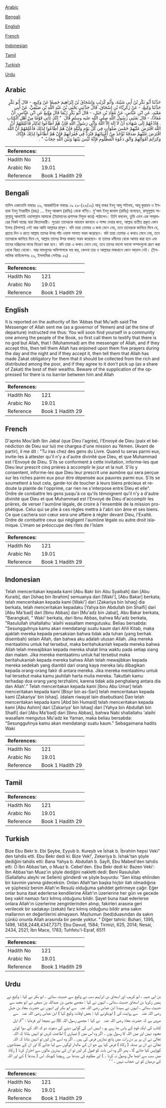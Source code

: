 [Arabic](#arabic)

[Bengali](#bengali)

[English](#english)

[French](#french)

[Indonesian](#indonesian)

[Tamil](#tamil)

[Turkish](#turkish)

[Urdu](#urdu)

## Arabic


<div dir="rtl" lang="ar" style={{fontSize:'larger',backgroundColor:'#f8f9fa',padding:20}}>
حَدَّثَنَا أَبُو بَكْرِ بْنُ أَبِي شَيْبَةَ، وَأَبُو كُرَيْبٍ وَإِسْحَاقُ بْنُ إِبْرَاهِيمَ جَمِيعًا عَنْ وَكِيعٍ، - قَالَ أَبُو بَكْرٍ حَدَّثَنَا وَكِيعٌ، - عَنْ زَكَرِيَّاءَ بْنِ إِسْحَاقَ، قَالَ حَدَّثَنِي يَحْيَى بْنُ عَبْدِ اللَّهِ بْنِ صَيْفِيٍّ، عَنْ أَبِي مَعْبَدٍ، عَنِ ابْنِ عَبَّاسٍ، عَنْ مُعَاذِ بْنِ جَبَلٍ، - قَالَ أَبُو بَكْرٍ رُبَّمَا قَالَ وَكِيعٌ عَنِ ابْنِ عَبَّاسٍ، أَنَّ مُعَاذًا، - قَالَ بَعَثَنِي رَسُولُ اللَّهِ صلى الله عليه وسلم قَالَ ‏ "‏ إِنَّكَ تَأْتِي قَوْمًا مِنْ أَهْلِ الْكِتَابِ ‏.‏ فَادْعُهُمْ إِلَى شَهَادَةِ أَنْ لاَ إِلَهَ إِلاَّ اللَّهُ وَأَنِّي رَسُولُ اللَّهِ فَإِنْ هُمْ أَطَاعُوا لِذَلِكَ فَأَعْلِمْهُمْ أَنَّ اللَّهَ افْتَرَضَ عَلَيْهِمْ خَمْسَ صَلَوَاتٍ فِي كُلِّ يَوْمٍ وَلَيْلَةٍ فَإِنْ هُمْ أَطَاعُوا لِذَلِكَ فَأَعْلِمْهُمْ أَنَّ اللَّهَ افْتَرَضَ عَلَيْهِمْ صَدَقَةً تُؤْخَذُ مِنْ أَغْنِيَائِهِمْ فَتُرَدُّ فِي فُقَرَائِهِمْ فَإِنْ هُمْ أَطَاعُوا لِذَلِكَ فَإِيَّاكَ وَكَرَائِمَ أَمْوَالِهِمْ وَاتَّقِ دَعْوَةَ الْمَظْلُومِ فَإِنَّهُ لَيْسَ بَيْنَهَا وَبَيْنَ اللَّهِ حِجَابٌ ‏"‏ ‏.‏
</div>
<div style={{backgroundColor:'#f8f9fa',padding:20, marginBottom: 10}}><table> <thead> <tr> <th>References:</th> <th></th> </tr> </thead> <tbody><tr><td>Hadith No</td><td>121</td></tr><tr><td>Arabic No</td><td>19.01</td></tr><tr><td>Reference</td><td>Book 1 Hadith 29</td></tr></tbody></table></div>

## Bengali


<div dir="ltr" lang="bn" style={{fontSize:'larger',backgroundColor:'#f8f9fa',padding:20}}>
হাদিস একাডেমি নাম্বারঃ ২৯, আন্তর্জাতিক নাম্বারঃ ১৯ ২৯-(২৯/১৯) আবূ বাকর ইবনু আবূ শাইবাহ, আবূ কুরায়ব ও ইসহাক ইবনু ইবরাহীম (রহঃ) ... ইবনু আব্বাস (রাযিঃ) থেকে বর্ণিত। মু'আয ইবনু জাবাল (রাযিঃ) বলেছেন, রাসূলুল্লাহ সাল্লাল্লাহু আলাইহি ওয়াসাল্লাম আমাকে (ইয়ামানের প্রশাসক নিযুক্ত করে) পাঠালেন। তিনি বললেন, তুমি এমন এক সম্প্রদায়ের নিকট যাচ্ছে যারা কিতাবধারী। সুতরাং তাদেরকে আহবান জানাবে এ সাক্ষ্য দেয়ার জন্য, আল্লাহ ব্যতীত প্রকৃত কোন ইলাহ (উপাস্য) নেই আর আমি আল্লাহর রাসূল। যদি তারা তোমার এ কথা মেনে নেয়, তবে তাদেরকে জানিয়ে দিবে যে, প্রত্যহ দিন ও রাতে আল্লাহ তাদের উপর পাঁচ ওয়াক্ত সালাত ফরয করেছেন। যদি তারা তোমার এ কথাও মেনে নেয়, তবে তাদেরকে জানিয়ে দিবে যে, আল্লাহ তাদের উপর যাকাত ফরয করেছেন- যা তাদের ধনীদের থেকে আদায় করা হবে এবং তাদের দরিদ্রদের মাঝে বিতরণ করা হবে। যদি তারা এ কথাও মেনে নেয়, তবে তাদের ভালো ভালো সম্পদগুলো গ্রহণ করা থেকে বিরত থেকো। আর মাযলুমের অভিশাপকে ভয় কর, কেননা তার ও আল্লাহর মাঝখানে কোন আড়াল নেই। (ইসলামিক ফাউন্ডেশনঃ ২৯, ইসলামিক সেন্টারঃ ২৯)
</div>
<div style={{backgroundColor:'#f8f9fa',padding:20, marginBottom: 10}}><table> <thead> <tr> <th>References:</th> <th></th> </tr> </thead> <tbody><tr><td>Hadith No</td><td>121</td></tr><tr><td>Arabic No</td><td>19.01</td></tr><tr><td>Reference</td><td>Book 1 Hadith 29</td></tr></tbody></table></div>

## English


<div dir="ltr" lang="en" style={{fontSize:'larger',backgroundColor:'#f8f9fa',padding:20}}>
It is reported on the authority of Ibn 'Abbas that Mu'adh said:The Messenger of Allah sent me (as a governor of Yemen) and (at the time of departure) instructed me thus: You will soon find yourself in a community one among the people of the Book, so first call them to testify that there is no god but Allah, that I (Muhammad) am the messenger of Allah, and if they accept this, then tell them Allah has enjoined upon them five prayers during the day and the night and if they accept it, then tell them that Allah has made Zakat obligatory for them that it should be collected from the rich and distributed among the poor, and if they agree to it don't pick up (as a share of Zakat) the best of their wealths. Beware of the supplication of the oppressed for there is no barrier between him and Allah
</div>
<div style={{backgroundColor:'#f8f9fa',padding:20, marginBottom: 10}}><table> <thead> <tr> <th>References:</th> <th></th> </tr> </thead> <tbody><tr><td>Hadith No</td><td>121</td></tr><tr><td>Arabic No</td><td>19.01</td></tr><tr><td>Reference</td><td>Book 1 Hadith 29</td></tr></tbody></table></div>

## French


<div dir="ltr" lang="fr" style={{fontSize:'larger',backgroundColor:'#f8f9fa',padding:20}}>
D'après Mou'âdh Ibn Jabal (que Dieu l'agrée), l'Envoyé de Dieu (paix et bénédiction de Dieu sur lui) me chargea d'une mission au Yémen. (Avant de partir), il me dit : "Tu iras chez des gens du Livre. Quand tu seras parmi eux, invite-les à attester qu'il n'y a d'autre divinité que Dieu, et que Muhammad est l'Envoyé de Dieu. S'ils se conforment à cette invitation, informe-les que Dieu leur prescrit cinq prières à accomplir le jour et la nuit. S'ils y consentent, informe-les que Dieu leur prescrit une aumône qui sera perçue sur les riches parmi eux pour être dépensée aux pauvres parmi eux. S'ils se soumettent à tout cela, garde-toi de toucher à leurs biens précieux et redoute la plainte de l'opprimé, car rien ne s'interpose entre Dieu et elle". Ordre de combattre les gens jusqu'à ce qu'ils témoignent qu'il n'y a d'autre divinité que Dieu et que Muhammad est l'Envoyé de Dieu d'accomplir les prières, de verser l'aumône légale, de croire à l'ensemble de la mission prophétique. Celui qui se plie à ces règles mettra à l'abri son âme et ses biens. Ce que cachera son cœur sera une affaire à régler devant Dieu, l'Exalté. Ordre de combattre ceux qui négligent l'aumône légale ou autre droit islamique. L'imam se préoccupe des rites de l'Islam
</div>
<div style={{backgroundColor:'#f8f9fa',padding:20, marginBottom: 10}}><table> <thead> <tr> <th>References:</th> <th></th> </tr> </thead> <tbody><tr><td>Hadith No</td><td>121</td></tr><tr><td>Arabic No</td><td>19.01</td></tr><tr><td>Reference</td><td>Book 1 Hadith 29</td></tr></tbody></table></div>

## Indonesian


<div dir="ltr" lang="id" style={{fontSize:'larger',backgroundColor:'#f8f9fa',padding:20}}>
Telah menceritakan kepada kami [Abu Bakr bin Abu Syaibah] dan [Abu Kuraib], dan [Ishaq bin Ibrahim] semuanya dari [Waki'], [Abu Bakar] berkata, telah menceritakan kepada kami [Waki'] dari [Zakariya bin Ishaq] dia berkata, telah menceritakan kepadaku [Yahya bin Abdullah bin Shaifi] dari [Abu Ma'bad] dari [Ibnu Abbas] dari [Mu'adz bin Jabal], Abu Bakar berkata, "Barangkali, " Waki' berkata, dari Ibnu Abbas, bahwa Mu'adz berkata, "Rasulullah shallallahu 'alaihi wasallam mengutusku. Beliau bersabda: "Sesungguhnya kamu akan mendatangi suatu kaum dari Ahli Kitab, maka ajaklah mereka kepada persaksian bahwa tidak ada tuhan (yang berhak disembah) selain Allah, dan bahwa aku adalah utusan Allah. Jika mereka mentaatimu untuk hal tersebut, maka beritahukanlah kepada mereka bahwa Allah telah mewajibkan kepada mereka shalat lima waktu pada setiap siang dan malam. Jika mereka mentaatimu untuk hal tersebut maka beritahukanlah kepada mereka bahwa Allah telah mewajibkan kepada mereka sedekah yang diambil dari orang kaya mereka lalu dibagikan kepada orang-orang fakir di antara mereka. Jika mereka mentaatimu untuk hal tersebut maka kamu jauhilah harta mulia mereka. Takutlah kamu terhadap doa orang yang terzhalimi, karena tidak ada penghalang antara dia dan Allah'." Telah menceritakan kepada kami [Ibnu Abu Umar] telah menceritakan kepada kami [Bisyr bin as-Sari] telah menceritakan kepada kami [Zakariya' bin Ishaq]. (dalam riwayat lain disebutkan) Dan telah menceritakan kepada kami [Abd bin Humaid] telah menceritakan kepada kami [Abu Ashim] dari [Zakariya' bin Ishaq] dari [Yahya bin Abdullah bin Shaifi] dari [Abu Ma'bad] dari [Ibnu Abbas], bahwa Nabi shallallahu 'alaihi wasallam mengutus Mu'adz ke Yaman, maka beliau bersabda: "Sesungguhnya kamu akan mendatangi suatu kaum." Sebagaimana hadits Waki
</div>
<div style={{backgroundColor:'#f8f9fa',padding:20, marginBottom: 10}}><table> <thead> <tr> <th>References:</th> <th></th> </tr> </thead> <tbody><tr><td>Hadith No</td><td>121</td></tr><tr><td>Arabic No</td><td>19.01</td></tr><tr><td>Reference</td><td>Book 1 Hadith 29</td></tr></tbody></table></div>

## Tamil


<div dir="ltr" lang="ta" style={{fontSize:'larger',backgroundColor:'#f8f9fa',padding:20}}>

</div>
<div style={{backgroundColor:'#f8f9fa',padding:20, marginBottom: 10}}><table> <thead> <tr> <th>References:</th> <th></th> </tr> </thead> <tbody><tr><td>Hadith No</td><td>121</td></tr><tr><td>Arabic No</td><td>19.01</td></tr><tr><td>Reference</td><td>Book 1 Hadith 29</td></tr></tbody></table></div>

## Turkish


<div dir="ltr" lang="tr" style={{fontSize:'larger',backgroundColor:'#f8f9fa',padding:20}}>
Bize Ebu Bekr b. Ebi Şeybe, Eyyub b. Kureyb ve İshak b. İbrahim hepsi Veki" den tahdis etti. Ebu Bekr dedi ki: Bize Vek!', Zekeriya b. İshak'tan şöyle dediğini tahdis etti: Bana Yahya b. Abdullah b. Sayfi, Ebu Mabed'den tahdis etti. O İbn Abbas'tan, o Muaz b. Cebel'den. Ebu Bekr dedi ki: Bazen Veki': İbn Abbas'tan Muaz'ın şöyle dediğini nakletti dedi: Beni Rasulullah (Sallallahu aleyhi ve Sellem) gönderdi ve şöyle buyurdu: "Sen kitap ehlinden bir kavmin yanına gideceksin. Onları Allah'tan başka hiçbir ilah olmadığına ve şüphesiz benim Allah'ın Resulü olduğuma şahddet getirmeye çağır. Eğer onlar buna itaat ederlerse kendilerine Allah'ın üzerlerine her gün ve gecede beş vakit namazı farz kılmış olduğunu bildir. Şayet buna itaat ederlerse onlara Allah'ın üzerlerine zenginlerinden alınıp, fakirleri arasına geri verilecek bir sadakayı (zekatı) farz kılmış olduğunu bildir ama sakın mallarının en değerlilerini almayasın. Mazlumun (bed)duasından da sakın çünkü onunla Allah arasında bir perde yoktur. " Diğer tahric: Buhari, 1395, 1496, 1458,2448,4347,7371; Ebu Davud, 1584; Tirmizi, 625, 2014; Nesai, 2434, 2521; İbn Mace, 1783; Tuhfetu'l-Eşraf, 6511
</div>
<div style={{backgroundColor:'#f8f9fa',padding:20, marginBottom: 10}}><table> <thead> <tr> <th>References:</th> <th></th> </tr> </thead> <tbody><tr><td>Hadith No</td><td>121</td></tr><tr><td>Arabic No</td><td>19.01</td></tr><tr><td>Reference</td><td>Book 1 Hadith 29</td></tr></tbody></table></div>

## Urdu


<div dir="rtl" lang="ur" style={{fontSize:'larger',backgroundColor:'#f8f9fa',padding:20}}>
بن ابی شیبہ ، ابو کریب اور اسحاق بن ابراہیم سب نے وکیع سے حدیث سنائی ۔ ابو بکر نے کہا : وکیع نے ہمیں زکریا بن اسحاق حدیث سنائی ، انہوں نے کہا : مجھے یحییٰ بن عبداللہ بن صیفی نے ابو معبد سے حدیث سنائی ، انہوں نے سیدنا ابن عباس ‌رضی ‌اللہ ‌عنہ ‌ ‌ سے ابو بکر اور انہوں نے حضرت معاذ بن جبل ‌رضی ‌اللہ ‌عنہ ‌ ‌ سے روایت کی ( ابوبکرنے کہا : بعض اوقات وکیع کہا ) ابن عباس ‌رضی ‌اللہ ‌عنہ ‌ ‌ سے مروی ہے کہ حضرت معاذ ‌رضی ‌اللہ ‌عنہ ‌ ‌ نے کہا : مجھے رسول اللہ ﷺ نے بھیجا اور فرمایا : ’’تم اہل کتاب کی ایک قوم کے پاس جا رہے ہو ، انہیں اس کی گواہی دینے کی دعوت دو کہ اللہ کے سوا کوئی معبود نہیں اور میں اللہ کا رسول ہوں ۔ اگر وہ اس میں ( تمہاری ) اطاعت کریں تو انہیں بتانا کہ اللہ تعالیٰ نے ان پر ہر دن رات میں پانچ نمازیں فرض کی ہیں ۔ اگر وہ اسے مان لیں تو انہیں بتانا کہ اللہ تعالیٰ نے ان پر صدقہ ( زکاۃ ) فرض کیا ہے جو ان کے مالدار لوگوں سے لیا جائے گا اور ان کے مجتاجوں کوواپس کیا جائے گا ، پھر اگر وہ اس بات کو قبول کر لیں تو ان کے بہترین مالوں سے احتراز کرنا ( زکاۃ میں سب سے اچھا مال وصول نہ کرنا ۔ ) اور مظلوم کی بددعا س ےبچنا کیونکہ اس ( بددعا ) کے اور اللہ کے درمیان کو ئی حجاب نہیں ۔ ‘ ‘
</div>
<div style={{backgroundColor:'#f8f9fa',padding:20, marginBottom: 10}}><table> <thead> <tr> <th>References:</th> <th></th> </tr> </thead> <tbody><tr><td>Hadith No</td><td>121</td></tr><tr><td>Arabic No</td><td>19.01</td></tr><tr><td>Reference</td><td>Book 1 Hadith 29</td></tr></tbody></table></div>